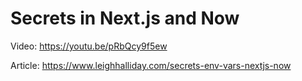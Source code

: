 # Secrets in Next.js and Now

Video: https://youtu.be/pRbQcy9f5ew

Article: https://www.leighhalliday.com/secrets-env-vars-nextjs-now
